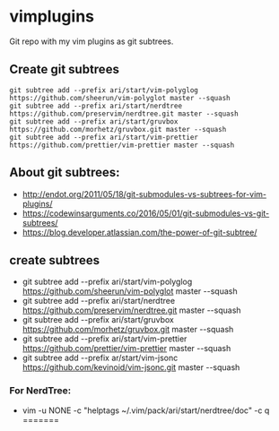 # vimplugins
Git repo with my vim plugins as git subtrees.

## Create git subtrees
```
git subtree add --prefix ari/start/vim-polyglog https://github.com/sheerun/vim-polyglot master --squash
git subtree add --prefix ari/start/nerdtree https://github.com/preservim/nerdtree.git master --squash
git subtree add --prefix ari/start/gruvbox https://github.com/morhetz/gruvbox.git master --squash
git subtree add --prefix ari/start/vim-prettier https://github.com/prettier/vim-prettier master --squash
```
## About git subtrees:
* http://endot.org/2011/05/18/git-submodules-vs-subtrees-for-vim-plugins/
* https://codewinsarguments.co/2016/05/01/git-submodules-vs-git-subtrees/
* https://blog.developer.atlassian.com/the-power-of-git-subtree/

## create subtrees 
* git subtree add --prefix ari/start/vim-polyglog https://github.com/sheerun/vim-polyglot master --squash
* git subtree add --prefix ari/start/nerdtree https://github.com/preservim/nerdtree.git master --squash
* git subtree add --prefix ari/start/gruvbox https://github.com/morhetz/gruvbox.git master --squash
* git subtree add --prefix ari/start/vim-prettier https://github.com/prettier/vim-prettier master --squash
* git subtree add --prefix ar/start/vim-jsonc https://github.com/kevinoid/vim-jsonc.git master --squash

### For NerdTree:
* vim -u NONE -c "helptags ~/.vim/pack/ari/start/nerdtree/doc" -c q
=======
